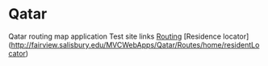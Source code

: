 Qatar
=====

Qatar routing map application
Test site links
[Routing](http://fairview.salisbury.edu/MVCWebApps/Qatar/Routes/)
[Residence locator] (http://fairview.salisbury.edu/MVCWebApps/Qatar/Routes/home/residentLocator)
